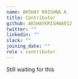 ```yaml
---
name: AKSHAY KRISHNA A
title: Contributor
github: AKSHAYKRISHNA012
twitter: ""
linkedin: ""
slack: ""
joining_date: ""
role : contributor
---
```


Still waiting for this
